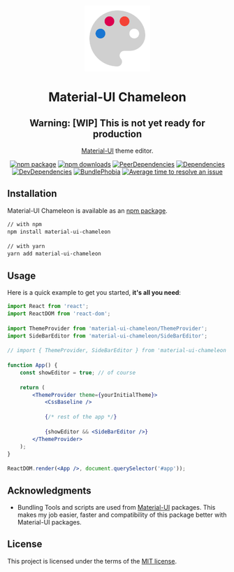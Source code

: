 <p align="center">
    <a href="https://davityavryan.github.io/material-ui-chameleon" rel="noopener" target="_blank">
        <img width="150" src="https://raw.githubusercontent.com/davityavryan/material-ui-chameleon/master/gh-pages-src/static/img/logo.svg?sanitize=true" alt="Material-UI Chameleon">
    </a>
</p>

<h1 align="center">Material-UI Chameleon</h1>

<div align="center">

## Warning: [WIP] This is not yet ready for production

[Material-UI](https://material-ui.com/) theme editor.

[![npm package](https://img.shields.io/npm/v/material-ui-chameleon/alpha.svg)](https://www.npmjs.com/package/material-ui-chameleon)
[![npm downloads](https://img.shields.io/npm/dm/material-ui-chameleon.svg)](https://www.npmjs.com/package/material-ui-chameleon)
[![PeerDependencies](https://david-dm.org/davityavryan/material-ui-chameleon/master/peer-status.svg)](https://david-dm.org/davityavryan/material-ui-chameleon/master?type=peer)
[![Dependencies](https://david-dm.org/davityavryan/material-ui-chameleon/master/status.svg)](https://david-dm.org/davityavryan/material-ui-chameleon/master)
[![DevDependencies](https://david-dm.org/davityavryan/material-ui-chameleon/master/dev-status.svg)](https://david-dm.org/davityavryan/material-ui-chameleon/master?type=dev)
[![BundlePhobia](https://badgen.net/bundlephobia/minzip/material-ui-chameleon)](https://bundlephobia.com/result?p=material-ui-chameleon)
[![Average time to resolve an issue](https://isitmaintained.com/badge/resolution/davityavryan/material-ui-chameleon.svg)](https://isitmaintained.com/project/davityavryan/material-ui-chameleon "Average time to resolve an issue")

</div>

## Installation

Material-UI Chameleon is available as an [npm package](https://www.npmjs.com/package/material-ui-chameleon).

```sh
// with npm
npm install material-ui-chameleon

// with yarn
yarn add material-ui-chameleon
```

## Usage

Here is a quick example to get you started, **it's all you need**:

```jsx
import React from 'react';
import ReactDOM from 'react-dom';

import ThemeProvider from 'material-ui-chameleon/ThemeProvider';
import SideBarEditor from 'material-ui-chameleon/SideBarEditor';

// import { ThemeProvider, SideBarEditor } from 'material-ui-chameleon';

function App() {
    const showEditor = true; // of course

    return (
        <ThemeProvider theme={yourInitialTheme}>
            <CssBaseline />

            {/* rest of the app */}

            {showEditor && <SideBarEditor />}
        </ThemeProvider>
    );
}

ReactDOM.render(<App />, document.querySelector('#app'));
```

## Acknowledgments

* Bundling Tools and scripts are used from [Material-UI](https://github.com/mui-org/material-ui) packages. This makes my job easier, faster and compatibility of this package better with Material-UI packages.


## License

This project is licensed under the terms of the
[MIT license](/LICENSE.md).
